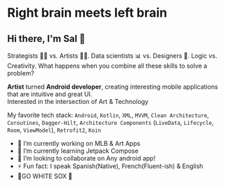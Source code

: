 # Right brain meets left brain
<h2>Hi there, I'm Sal  👋</h2>

Strategists 👨‍💻 vs. Artists 👨‍🎨. Data scientists 📊 vs. Designers 🎨. Logic vs. Creativity. 
What happens when you combine all these skills to solve a problem?

<b>Artist</b> turned <b>Android developer</b>, creating interesting mobile applications that are intuitive and great UI. <br>
Interested in the intersection of Art & Technology

 My favorite tech stack: `Android`, `Kotlin`, `XML`, `MVVM`, `Clean Architecture`, `Coroutines`, `Dagger-Hilt`, `Architecture Components` (`LiveData`, `Lifecycle`, `Room`, `ViewModel`), `Retrofit2`, `Koin`


- 🔭 I’m currently working on MLB & Art Apps 
- 🌱 I’m currently learning Jetpack Compose
- 👯 I’m looking to collaborate on Any android app!
- ⚡ Fun fact: I speak Spanish(Native), French(Fluent-ish) & English
-  🧦GO WHITE SOX 🧦
